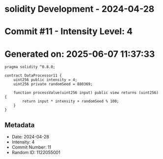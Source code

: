 ﻿# solidity Development - 2024-04-28
# Commit #11 - Intensity Level: 4
# Generated on: 2025-06-07 11:37:33
```solidity
pragma solidity ^0.8.0;

contract DataProcessor11 {
    uint256 public intensity = 4;
    uint256 private randomSeed = 880369;

    function processValue(uint256 input) public view returns (uint256) {
        return input * intensity + randomSeed % 100;
    }
}
```
## Metadata
- Date: 2024-04-28
- Intensity: 4
- Commit Number: 11
- Random ID: 1122055001
